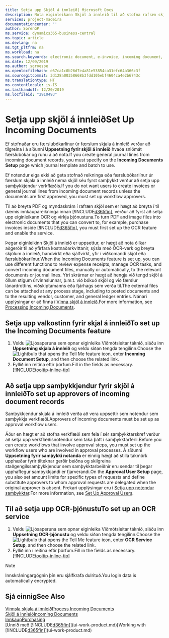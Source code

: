 ```yaml
---
title: Setja upp Skjöl á innleið| Microsoft Docs
description: Nota eiginleikann Skjöl á innleið til að stofna rafræn skjöl, stjórna OCR-verkum, flytja inn reikninga og umbreyta myndaskrám.
services: project-madeira
documentationcenter: ''
author: SorenGP
ms.service: dynamics365-business-central
ms.topic: article
ms.devlang: na
ms.tgt_pltfrm: na
ms.workload: na
ms.search.keywords: electronic document, e-invoice, incoming document, OCR, ecommerce, document exchange, import invoice
ms.date: 12/09/2019
ms.author: sgroespe
ms.openlocfilehash: e67ca1c0b26d7e4a81e53854ca31efc64a366c3f
ms.sourcegitcommit: 3d128a00358668b3fdd105ebf4604ca4e2b6743c
ms.translationtype: HT
ms.contentlocale: is-IS
ms.lasthandoff: 12/20/2019
ms.locfileid: "2910493"
---
```

# <a name="set-up-incoming-documents"></a><span data-ttu-id="21e0d-103">Setja upp skjöl á innleið</span><span class="sxs-lookup"><span data-stu-id="21e0d-103">Set Up Incoming Documents</span></span>
<span data-ttu-id="21e0d-104">Ef stofnaðar eru færslubókarlínur úr færslum skjala á innleið verður að tilgreina í á síðunni **Uppsetning fyrir skjöl á innleið** hvaða sniðmát færslubókar og runu á að nota.</span><span class="sxs-lookup"><span data-stu-id="21e0d-104">If you create general journal lines from incoming document records, you must specify on the **Incoming Documents Setup** page which journal template and batch to use.</span></span>

<span data-ttu-id="21e0d-105">Ef notendur eiga ekki að geta stofnað reikninga eða færslubókarlínur úr færslum skjala á innleið nema skjöl séu fyrst samþykkt verður að setja upp samþykkjendur verkflæðis.</span><span class="sxs-lookup"><span data-stu-id="21e0d-105">If you do not want users to create invoices or general journal lines from incoming document records unless the documents are first approved, you must set up workflow approvers.</span></span>

<span data-ttu-id="21e0d-106">Til að breyta PDF og myndaskrám í rafræn skjöl sem er hægt að breyta í til dæmis innkaupareikninga innan [!INCLUDE[d365fin](includes/d365fin_md.md)], verður að fyrst að setja upp eiginleikann OCR og virkja þjónustuna.</span><span class="sxs-lookup"><span data-stu-id="21e0d-106">To turn PDF and image files into electronic documents that you can convert to, for example, purchase invoices inside [!INCLUDE[d365fin](includes/d365fin_md.md)], you must first set up the OCR feature and enable the service.</span></span>

<span data-ttu-id="21e0d-107">Þegar eiginleikinn Skjöl á innleið er uppsettur, er hægt að nota ólíkar aðgerðir til að yfirfara kostnaðarkvittanir, sýsla með OCR-verk og breyta skjölum á innleið, handvirkt eða sjálfvirkt, yfir í viðkomandi skjöl eða færslubókarlínur.</span><span class="sxs-lookup"><span data-stu-id="21e0d-107">When the Incoming Documents feature is set up, you can use different functions to review expense receipts, manage OCR tasks, and convert incoming document files, manually or automatically, to the relevant documents or journal lines.</span></span> <span data-ttu-id="21e0d-108">Ytri skrárnar er hægt að hengja við tengd skjöl á öllum stigum úrvinnslunnar, þ.m.t. við bókuð skjöl og við færslur lánardrottins, viðskiptamanns eða fjárhags sem verða til.</span><span class="sxs-lookup"><span data-stu-id="21e0d-108">The external files can be attached at any process stage, including to posted documents and to the resulting vendor, customer, and general ledger entries.</span></span> <span data-ttu-id="21e0d-109">Nánari upplýsingar er að finna í [Vinna skjöl á innleið](across-process-income-documents.md).</span><span class="sxs-lookup"><span data-stu-id="21e0d-109">For more information, see [Processing Incoming Documents](across-process-income-documents.md).</span></span>

## <a name="to-set-up-the-incoming-documents-feature"></a><span data-ttu-id="21e0d-110">Setja upp valkostinn fyrir skjal á innleið</span><span class="sxs-lookup"><span data-stu-id="21e0d-110">To set up the Incoming Documents feature</span></span>
1. <span data-ttu-id="21e0d-111">Veldu ![Ljósaperuna sem opnar eiginleika Viðmótsleitar](media/ui-search/search_small.png "Segðu mér hvað þú vilt gera") táknið, sláðu inn **Uppsetning skjala á innleið** og veldu síðan tengda tengilinn.</span><span class="sxs-lookup"><span data-stu-id="21e0d-111">Choose the ![Lightbulb that opens the Tell Me feature](media/ui-search/search_small.png "Tell me what you want to do") icon, enter **Incoming Document Setup**, and then choose the related link.</span></span>
2. <span data-ttu-id="21e0d-112">Fyllið inn reitina eftir þörfum.</span><span class="sxs-lookup"><span data-stu-id="21e0d-112">Fill in the fields as necessary.</span></span> [!INCLUDE[tooltip-inline-tip](includes/tooltip-inline-tip_md.md)]

## <a name="to-set-up-approvers-of-incoming-document-records"></a><span data-ttu-id="21e0d-113">Að setja upp samþykkjendur fyrir skjöl á innleið</span><span class="sxs-lookup"><span data-stu-id="21e0d-113">To set up approvers of incoming document records</span></span>
<span data-ttu-id="21e0d-114">Samþykkjendur skjala á innleið verða að vera uppsettir sem notendur sem samþykkja verkflæði.</span><span class="sxs-lookup"><span data-stu-id="21e0d-114">Approvers of incoming documents must be set up as approval workflow users.</span></span>

<span data-ttu-id="21e0d-115">Áður en hægt er að stofna verkflæði sem fela í sér samþykktarskref verður að setja upp verkflæðisnotendur sem taka þátt í samþykktarferli.</span><span class="sxs-lookup"><span data-stu-id="21e0d-115">Before you can create workflows that involve approval steps, you must set up the workflow users who are involved in approval processes.</span></span> <span data-ttu-id="21e0d-116">Á síðunni **Uppsetning fyrir samþykki notanda** er einnig hægt að stilla takmörk upphæðar fyrir tilteknar gerðir beiðna og skilgreina staðgengilssamþykkjendur sem samþykktarbeiðnir eru sendar til þegar upphaflegur samþykkjandi er fjarverandi.</span><span class="sxs-lookup"><span data-stu-id="21e0d-116">On the **Approval User Setup** page, you also set amount limits for specific types of requests and define substitute approvers to whom approval requests are delegated when the original approver is absent.</span></span> <span data-ttu-id="21e0d-117">Frekari upplýsingar eru í [Setja upp notendur samþykktar](across-how-to-set-up-approval-users.md).</span><span class="sxs-lookup"><span data-stu-id="21e0d-117">For more information, see [Set Up Approval Users](across-how-to-set-up-approval-users.md).</span></span>

## <a name="to-set-up-an-ocr-service"></a><span data-ttu-id="21e0d-118">Til að setja upp OCR-þjónustu</span><span class="sxs-lookup"><span data-stu-id="21e0d-118">To set up an OCR service</span></span>
1. <span data-ttu-id="21e0d-119">Veldu ![Ljósaperuna sem opnar eiginleika Viðmótsleitar](media/ui-search/search_small.png "Segðu mér hvað þú vilt gera") táknið, sláðu inn **Uppsetning OCR-þjónustu** og veldu síðan tengda tengilinn.</span><span class="sxs-lookup"><span data-stu-id="21e0d-119">Choose the ![Lightbulb that opens the Tell Me feature](media/ui-search/search_small.png "Tell me what you want to do") icon, enter **OCR Service Setup**, and then choose the related link.</span></span>
2. <span data-ttu-id="21e0d-120">Fyllið inn í reitina eftir þörfum.</span><span class="sxs-lookup"><span data-stu-id="21e0d-120">Fill in the fields as necessary.</span></span> [!INCLUDE[tooltip-inline-tip](includes/tooltip-inline-tip_md.md)]

> [!NOTE]  
> <span data-ttu-id="21e0d-121">Innskráningargögnin þín eru sjálfkrafa dulrituð.</span><span class="sxs-lookup"><span data-stu-id="21e0d-121">You login data is automatically encrypted.</span></span>

## <a name="see-also"></a><span data-ttu-id="21e0d-122">Sjá einnig</span><span class="sxs-lookup"><span data-stu-id="21e0d-122">See Also</span></span>
[<span data-ttu-id="21e0d-123">Vinnsla skjala á innleið</span><span class="sxs-lookup"><span data-stu-id="21e0d-123">Process Incoming Documents</span></span>](across-process-income-documents.md)  
[<span data-ttu-id="21e0d-124">Skjöl á innleið</span><span class="sxs-lookup"><span data-stu-id="21e0d-124">Incoming Documents</span></span>](across-income-documents.md)  
[<span data-ttu-id="21e0d-125">Innkaup</span><span class="sxs-lookup"><span data-stu-id="21e0d-125">Purchasing</span></span>](purchasing-manage-purchasing.md)  
<span data-ttu-id="21e0d-126">[Unnið með [!INCLUDE[d365fin](includes/d365fin_md.md)]](ui-work-product.md)</span><span class="sxs-lookup"><span data-stu-id="21e0d-126">[Working with [!INCLUDE[d365fin](includes/d365fin_md.md)]](ui-work-product.md)</span></span>
